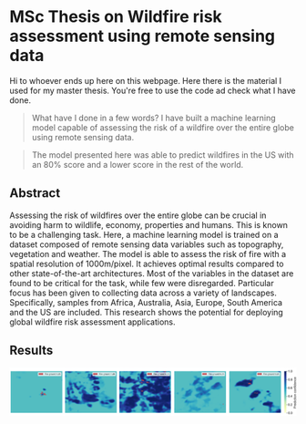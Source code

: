 # MSc Thesis on Wildfire risk assessment using remote sensing data

Hi to whoever ends up here on this webpage. Here there is the material I used for my master thesis. You're free to use the code ad check what I have done. 
> What have I done in a few words? I have built a machine learning model capable of assessing the risk of a wildfire over the entire globe using remote sensing data.

> The model presented here was able to predict wildfires in the US with an 80% score and a lower score in the rest of the world.

## Abstract

Assessing the risk of wildfires over the entire globe can be crucial in avoiding harm to wildlife, economy, properties and humans. This is known to be a challenging task. Here, a machine learning model is trained on a dataset composed of remote sensing data variables such as topography, vegetation and weather. The model is able to assess the risk of fire with a spatial resolution of 1000m/pixel. It achieves optimal results compared to other state-of-the-art architectures. Most of the variables in the dataset are found to be critical for the task, while few were disregarded. Particular focus has been given to collecting data across a variety of landscapes. Specifically, samples from Africa, Australia, Asia, Europe, South America and the US are included. This research shows the potential for deploying global wildfire risk assessment applications.

## Results
![Prediction result](https://github.com/BeppeMarnell/MSc-Thesis/blob/main/images/results.png)
